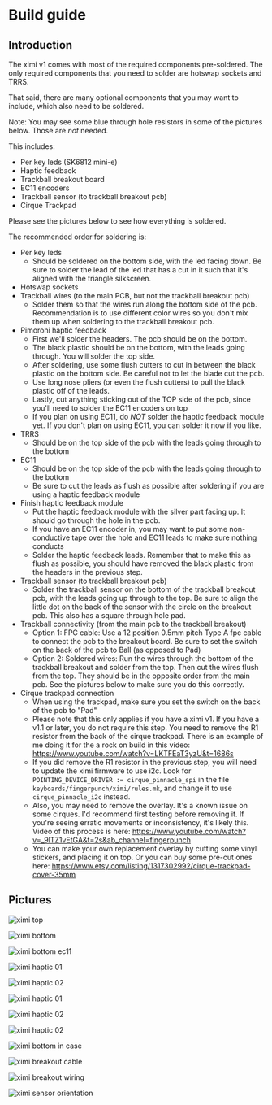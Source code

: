 # Build guide

## Introduction

The ximi v1 comes with most of the required components pre-soldered. The only required components that you need to solder are hotswap sockets and TRRS.

That said, there are many optional components that you may want to include, which also need to be soldered.

Note: You may see some blue through hole resistors in some of the pictures below. Those are *not* needed.

This includes:
* Per key leds (SK6812 mini-e)
* Haptic feedback
* Trackball breakout board
* EC11 encoders
* Trackball sensor (to trackball breakout pcb)
* Cirque Trackpad

Please see the pictures below to see how everything is soldered.

The recommended order for soldering is:
* Per key leds
	* Should be soldered on the bottom side, with the led facing down. Be sure to solder the lead of the led that has a cut in it such that it's aligned with the triangle silkscreen.
* Hotswap sockets
* Trackball wires (to the main PCB, but not the trackball breakout pcb)
	* Solder them so that the wires run along the bottom side of the pcb. Recommendation is to use different color wires so you don't mix them up when soldering to the trackball breakout pcb.
* Pimoroni haptic feedback
	* First we'll solder the headers. The pcb should be on the bottom.
	* The black plastic should be on the bottom, with the leads going through. You will solder the top side.
	* After soldering, use some flush cutters to cut in between the black plastic on the bottom side. Be careful not to let the blade cut the pcb.
	* Use long nose pliers (or even the flush cutters) to pull the black plastic off of the leads.
	* Lastly, cut anything sticking out of the TOP side of the pcb, since you'll need to solder the EC11 encoders on top
	* If you plan on using EC11, do *NOT* solder the haptic feedback module yet. If you don't plan on using EC11, you can solder it now if you like.
* TRRS
	* Should be on the top side of the pcb with the leads going through to the bottom
* EC11
	* Should be on the top side of the pcb with the leads going through to the bottom
	* Be sure to cut the leads as flush as possible after soldering if you are using a haptic feedback module
* Finish haptic feedback module
	* Put the haptic feedback module with the silver part facing up. It should go through the hole in the pcb.
	* If you have an EC11 encoder in, you may want to put some non-conductive tape over the hole and EC11 leads to make sure nothing conducts
	* Solder the haptic feedback leads. Remember that to make this as flush as possible, you should have removed the black plastic from the headers in the previous step.
* Trackball sensor (to trackball breakout pcb)
	* Solder the trackball sensor on the bottom of the trackball breakout pcb, with the leads going up through to the top. Be sure to align the little dot on the back of the sensor with the circle on the breakout pcb. This also has a square through hole pad.
* Trackball connectivity (from the main pcb to the trackball breakout)
	* Option 1: FPC cable: Use a 12 position 0.5mm pitch Type A fpc cable to connect the pcb to the breakout board. Be sure to set the switch on the back of the pcb to Ball (as opposed to Pad)
	* Option 2: Soldered wires: Run the wires through the bottom of the trackball breakout and solder from the top. Then cut the wires flush from the top. They should be in the opposite order from the main pcb. See the pictures below to make sure you do this correctly. 
* Cirque trackpad connection
	* When using the trackpad, make sure you set the switch on the back of the pcb to "Pad"
	* Please note that this only applies if you have a ximi v1. If you have a v1.1 or later, you do not require this step. You need to remove the R1 resistor from the back of the cirque trackpad. There is an example of me doing it for the a rock on build in this video: https://www.youtube.com/watch?v=LKTFEaT3yzU&t=1686s
	* If you did remove the R1 resistor in the previous step, you will need to update the ximi firmware to use i2c. Look for `POINTING_DEVICE_DRIVER := cirque_pinnacle_spi` in the file `keyboards/fingerpunch/ximi/rules.mk`, and change it to use `cirque_pinnacle_i2c` instead.
	* Also, you may need to remove the overlay. It's a known issue on some cirques. I'd recommend first testing before removing it. If you're seeing erratic movements or inconsistency, it's likely this. Video of this process is here: https://www.youtube.com/watch?v=_9lTZ1vEtGA&t=2s&ab_channel=fingerpunch
	* You can make your own replacement overlay by cutting some vinyl stickers, and placing it on top. Or you can buy some pre-cut ones here: https://www.etsy.com/listing/1317302992/cirque-trackpad-cover-35mm

## Pictures

![ximi top](images/ximi_v1_top.jpg)

![ximi bottom](images/ximi_v1_bottom.jpg)

![ximi bottom ec11](images/ximi_v1_bottom_ec11.jpg)

![ximi haptic 01](images/ximi_v1_bottom_haptic01.jpg)

![ximi haptic 02](images/ximi_v1_bottom_haptic02.jpg)

![ximi haptic 01](images/ximi_v1_bottom_haptic03.jpg)

![ximi haptic 02](images/ximi_v1_bottom_haptic04.jpg)

![ximi haptic 02](images/ximi_v1_bottom_haptic05.jpg)

![ximi bottom in case](images/ximi_v1_bottom_in_case.jpg)

![ximi breakout cable](images/ximi_v1.1_trackball_fpc.jpg)

![ximi breakout wiring](images/ximi_v1_trackball_breakout_wiring.jpg)

![ximi sensor orientation](images/ximi_v1_trackball_sensor_orientation.png)
